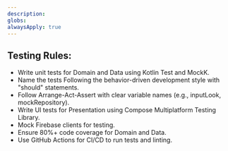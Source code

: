 ```yaml
---
description: 
globs: 
alwaysApply: true
---
```

## Testing Rules:
- Write unit tests for Domain and Data using Kotlin Test and MockK.
- Name the tests Following the behavior-driven development style with "should" statements.
- Follow Arrange-Act-Assert with clear variable names (e.g., inputLook, mockRepository).
- Write UI tests for Presentation using Compose Multiplatform Testing Library.
- Mock Firebase clients for testing.
- Ensure 80%+ code coverage for Domain and Data.
- Use GitHub Actions for CI/CD to run tests and linting.